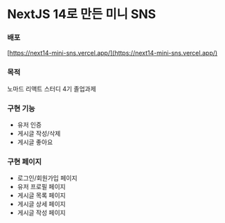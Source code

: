 # NextJS 14로 만든 미니 SNS

### 배포

[https://next14-mini-sns.vercel.app/](https://next14-mini-sns.vercel.app/)

### 목적

노마드 리액트 스터디 4기 졸업과제

### 구현 기능

- 유저 인증
- 게시글 작성/삭제
- 게시글 좋아요

### 구현 페이지

- 로그인/회원가입 페이지
- 유저 프로필 페이지
- 게시글 목록 페이지
- 게시글 상세 페이지
- 게시글 작성 페이지
